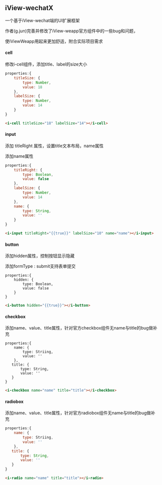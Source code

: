 

## iView-wechatX

一个基于iView-wechat端的UI扩展框架

作者(g.jun)完善并修改了iView-weapp官方组件中的一些bug和问题，

使iViewWeapp用起来更加舒适，附合实际项目需求

#### cell

修改i-cell组件，添加title、label的size大小 

```javascript
properties:{
    titleSize: {
        type: Number,
        value: 18
    },
    labelSize: {
        type: Number,
       	value: 14
    }
}

```

```html
<i-cell titleSize="18" labelSize="14"></i-cell>
```



#### input

添加 titleRight 属性，设置title文本布局，name属性

添加name属性

```javascript
properties:{
    titleRight: {
        type: Boolean,
        value: false
    },
    labelSize: {
        type: Number,
       	value: 14
    },
    name: {
        type: String,
        value: ''
    }
}

```

```html
<i-input titleRight="{{true}}" labelSize="10" name="name"></i-input>
```



#### button



添加hidden属性，控制按钮显示隐藏

添加formType : submit支持表单提交

```
properties:{
    hidden: {
        type: Boolean,
        value: false
    }
}

```

```html
<i-button hidden="{{true}}"></i-button>
```



#### checkbox

添加name、value、title属性，针对官方checkbox组件无name与title的bug做补充

```
properties:{
    name: {
        type: Striing,
        value: ''
    },
   title: {
       type: String,
       value: ''
   }
}

```

```html
<i-checkbox name="name" title="title"></i-checkbox>
```



#### radiobox

添加name、value、title属性，针对官方radiobox组件无name与title的bug做补充

```javascript
properties:{
    name: {
        type: Striing,
        value: ''
    },
   title: {
       type: String,
       value: ''
   }
}

```

```html
<i-radio name="name" title="title"></i-radio>
```

